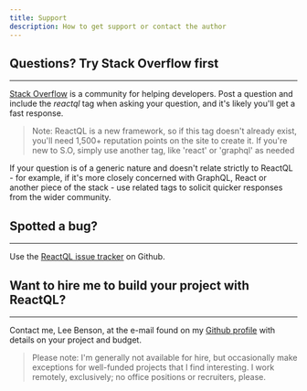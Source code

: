 ```yaml
---
title: Support
description: How to get support or contact the author
---
```


<h2 id="stackoverflow" title="Questions?">Questions? Try Stack Overflow first</h2>

---
[Stack Overflow](https://stackoverflow.com) is a community for helping developers. Post a question and include the *reactql* tag when asking your question, and it's likely you'll get a fast response.

> Note: ReactQL is a new framework, so if this tag doesn't already exist, you'll need 1,500+ reputation points on the site to create it. If you're new to S.O, simply use another tag, like 'react' or 'graphql' as needed

If your question is of a generic nature and doesn't relate strictly to ReactQL - for example, if it's more closely concerned with GraphQL, React or another piece of the stack - use related tags to solicit quicker responses from the wider community.

<h2 id="stackoverflow">Spotted a bug?</h2>

---
Use the [ReactQL issue tracker](https://github.com/leebenson/reactql/issues) on Github.

<h2 id="hire" title="Hire me">Want to hire me to build your project with ReactQL?</h2>

---
Contact me, Lee Benson, at the e-mail found on my [Github profile](https://github.com/leebenson) with details on your project and budget.

> Please note: I'm generally not available for hire, but occasionally make exceptions for well-funded projects that I find interesting. I work remotely, exclusively; no office positions or recruiters, please.
